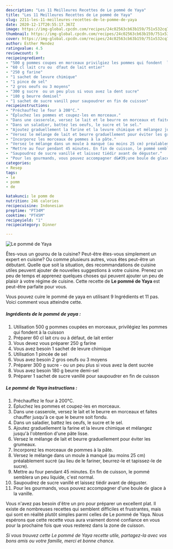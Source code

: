 ```yaml
---
description: "Les 11 Meilleures Recettes de Le pommé de Yaya"
title: "Les 11 Meilleures Recettes de Le pommé de Yaya"
slug: 2211-les-11-meilleures-recettes-de-le-pomme-de-yaya
date: 2020-12-17T20:55:17.367Z
image: https://img-global.cpcdn.com/recipes/24c02563cb63b159/751x532cq70/le-pomme-de-yaya-photo-principale-de-la-recette.jpg
thumbnail: https://img-global.cpcdn.com/recipes/24c02563cb63b159/751x532cq70/le-pomme-de-yaya-photo-principale-de-la-recette.jpg
cover: https://img-global.cpcdn.com/recipes/24c02563cb63b159/751x532cq70/le-pomme-de-yaya-photo-principale-de-la-recette.jpg
author: Esther Mendez
ratingvalue: 4.5
reviewcount: 9
recipeingredient:
- "500 g pommes coupes en morceaux privilgiez les pommes qui fondent  la cuisson"
- "60 cl lait cru ou  dfaut de lait entier"
- "250 g farine"
- "1 sachet de levure chimique"
- "1 pince de sel"
- "2 gros oeufs ou 3 moyens"
- "300 g sucre  ou un peu plus si vous avez la dent sucre"
- "180 g beurre demisel"
- "1 sachet de sucre vanill pour saupoudrer en fin de cuisson"
recipeinstructions:
- "Préchauffez le four à 200°C."
- "Épluchez les pommes et coupez-les en morceaux."
- "Dans une casserole, versez le lait et le beurre en morceaux et faites chauffer jusqu&#39;à ce que le beurre soit fondu."
- "Dans un saladier, battez les oeufs, le sucre et le sel."
- "Ajoutez graduellement la farine et la levure chimique et mélangez jusqu&#39;à l&#39;obtention d&#39;une pâte lisse."
- "Versez le mélange de lait et beurre graduellement pour éviter les grumeaux."
- "Incorporez les morceaux de pommes à la pâte."
- "Versez le mélange dans un moule à manqué (au moins 25 cm) préalablement sucré (au lieu de le fariner, beurrez-le et tapissez-le de sucre)."
- "Mettre au four pendant 45 minutes. En fin de cuisson, le pommé semblera un peu liquide, c&#39;est normal."
- "Saupoudrez de sucre vanillé et laissez tiédir avant de déguster."
- "Pour les gourmands, vous pouvez accompagner d&#39;une boule de glace à la vanille."
categories:
- Resep
tags:
- le
- pomm
- de

katakunci: le pomm de 
nutrition: 246 calories
recipecuisine: Indonesian
preptime: "PT34M"
cooktime: "PT45M"
recipeyield: "1"
recipecategory: Dinner

---
```



![Le pommé de Yaya](https://img-global.cpcdn.com/recipes/24c02563cb63b159/751x532cq70/le-pomme-de-yaya-photo-principale-de-la-recette.jpg)

Êtes-vous un gourou de la cuisine? Peut-être êtes-vous simplement un expert en cuisine? Ou comme plusieurs autres, vous êtes peut-être un débutant. Quelle que soit la situation, des recommandations de cuisine utiles peuvent ajouter de nouvelles suggestions à votre cuisine. Prenez un peu de temps et apprenez quelques choses qui peuvent ajouter un peu de plaisir à votre régime de cuisine. Cette recette de <strong> Le pommé de Yaya </strong> est peut-être parfaite pour vous.

<!--inarticleads1-->

Vous pouvez cuire le pommé de yaya en utilisant 9 Ingrédients et 11 pas. Voici comment vous atteindre cette.

##### Ingrédients de le pommé de yaya :

1. Utilisation 500 g pommes coupées en morceaux, privilégiez les pommes qui fondent à la cuisson
1. Préparer 60 cl lait cru ou à défaut, de lait entier
1. Vous devez vous préparer 250 g farine
1. Vous avez besoin 1 sachet de levure chimique
1. Utilisation 1 pincée de sel
1. Vous avez besoin 2 gros oeufs ou 3 moyens
1. Préparer 300 g sucre - ou un peu plus si vous avez la dent sucrée
1. Vous avez besoin 180 g beurre demi-sel
1. Préparer 1 sachet de sucre vanillé pour saupoudrer en fin de cuisson




<!--inarticleads2-->

##### Le pommé de Yaya instructions :

1. Préchauffez le four à 200°C.
1. Épluchez les pommes et coupez-les en morceaux.
1. Dans une casserole, versez le lait et le beurre en morceaux et faites chauffer jusqu&#39;à ce que le beurre soit fondu.
1. Dans un saladier, battez les oeufs, le sucre et le sel.
1. Ajoutez graduellement la farine et la levure chimique et mélangez jusqu&#39;à l&#39;obtention d&#39;une pâte lisse.
1. Versez le mélange de lait et beurre graduellement pour éviter les grumeaux.
1. Incorporez les morceaux de pommes à la pâte.
1. Versez le mélange dans un moule à manqué (au moins 25 cm) préalablement sucré (au lieu de le fariner, beurrez-le et tapissez-le de sucre).
1. Mettre au four pendant 45 minutes. En fin de cuisson, le pommé semblera un peu liquide, c&#39;est normal.
1. Saupoudrez de sucre vanillé et laissez tiédir avant de déguster.
1. Pour les gourmands, vous pouvez accompagner d&#39;une boule de glace à la vanille.




<!--inarticleads1-->

<p>
Vous n'avez pas besoin d'être un pro pour préparer un excellent plat. Il existe de nombreuses recettes qui semblent difficiles et frustrantes, mais qui sont en réalité plutôt simples parmi celles de Le pommé de Yaya. Nous espérons que cette recette vous aura vraiment donné confiance en vous pour la prochaine fois que vous resterez dans la zone de cuisson.
</p>

<p>
<i>Si vous trouvez cette Le pommé de Yaya recette utile, partagez-la avec vos bons amis ou votre famille, merci et bonne chance.</i>
</p>
